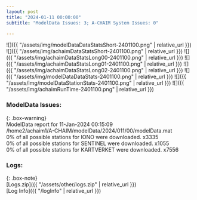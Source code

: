 ```yaml
---
layout: post
title: "2024-01-11 00:00:00"
subtitle: "ModelData Issues: 3; A-CHAIM System Issues: 0"

---
```


![]({{ "/assets/img/modelDataDataStatsShort-2401100.png" | relative_url }})
![]({{ "/assets/img/achaimDataStatsShort-2401100.png" | relative_url }})
![]({{ "/assets/img/achaimDataStatsLong00-2401100.png" | relative_url }})
![]({{ "/assets/img/achaimDataStatsLong01-2401100.png" | relative_url }})
![]({{ "/assets/img/achaimDataStatsLong02-2401100.png" | relative_url }})
![]({{ "/assets/img/modelDataDataStats-2401100.png" | relative_url }})
![]({{ "/assets/img/modelDataStationStats-2401100.png" | relative_url }})
![]({{ "/assets/img/achaimRunTime-2401100.png" | relative_url }})


### ModelData Issues:  
  
{: .box-warning}  
 ModelData report for 11-Jan-2024 00:15:09   
 /home2/achaim1/A-CHAIM/modelData/2024/011/00/modelData.mat   
 0% of all possible stations for IONO were downloaded. x3335   
 0% of all possible stations for SENTINEL were downloaded. x1055   
 0% of all possible stations for KARTVERKET were downloaded. x7556   
  


### Logs:  
  
{: .box-note}  
[Logs.zip]({{ "/assets/other/logs.zip" | relative_url }})  
[Log Info]({{ "/logInfo" | relative_url }})  
